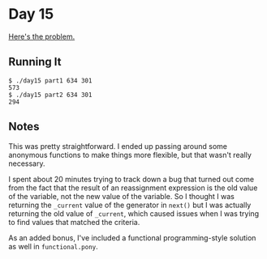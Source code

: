 # Day 15

[Here's the problem.](https://adventofcode.com/2017/day/15)

## Running It

```
$ ./day15 part1 634 301
573
$ ./day15 part2 634 301
294
```

## Notes

This was pretty straightforward. I ended up passing around some
anonymous functions to make things more flexible, but that wasn't
really necessary.

I spent about 20 minutes trying to track down a bug that turned out
come from the fact that the result of an reassignment expression is
the old value of the variable, not the new value of the variable. So I
thought I was returning the `_current` value of the generator in
`next()` but I was actually returning the old value of `_current`,
which caused issues when I was trying to find values that matched the
criteria.

As an added bonus, I've included a functional programming-style
solution as well in `functional.pony`.

